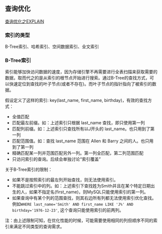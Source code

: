 ## 查询优化

[查询优化之EXPLAIN](https://www.jianshu.com/p/ea3fc71fdc45)

### 索引的类型

B-Tree索引、哈希索引、空间数据索引、全文索引

### B-Tree索引

索引能够加快访问数据的速度，因为存储引擎不再需要进行全表扫描来获取需要的数据，取而代之的是从索引的根节点开始进行搜索。通过B-Tree的查找方式，可以快速定位到查找的叶子节点(或者不存在)。而叶子节点的指针指向了被索引的数据。

假设定义了这样的索引: key(last_name, first_name, birthday)，有效的查找方式：

* 全值匹配
* 匹配最左前缀。如：上述索引只根据 last_name 查找，即只使用第一列
* 匹配列前缀。如：上述索引只查找所有以J开头的 last_name。也只用到了第一列
* 匹配范围值。如：查找 last_name 范围在 Allen 和 Barry 之间的人。也只用到了第一列
* 精确匹配某一列并范围匹配另外一列。第一列全匹配，第二列范围匹配
* 只访问索引的查询。后续会单独讨论“索引覆盖”

关于B-Tree索引的限制：

* 如果不是按照索引的最左列开始查找，则无法使用索引。
* 不能跳过索引中的列。如：上述索引下查找姓为Smith并且在某个特定日期出生的人，如果不指定名(first_name)，则MySQL只能使用索引的第一列。
* 如果查询中有某个列的范围查找，则其右边所有列都无法使用索引优化查找。例如`WHERE last_name='Smith' AND first_name LIKE 'J%' AND birthday='1976-12-23'`, 这个查询只能使用索引的前两列。

注：由上述限制可知，在优化性能的时候，可能需要使用相同的列但顺序不同的索引来满足不同类型的查询需求。

